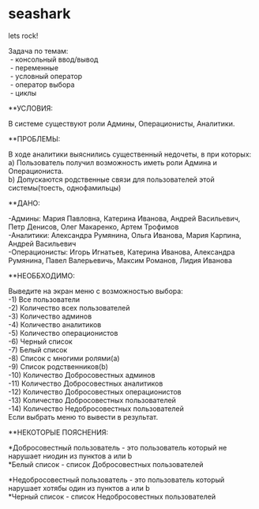 # seashark
lets rock!
    
Задача по темам:    
 - консольный ввод/вывод   
 - переменные   
 - условный оператор   
 - оператор выбора   
 - циклы   
   
   
**УСЛОВИЯ:   
   
В системе существуют роли Админы, Операционисты, Аналитики.   
   
   
**ПРОБЛЕМЫ:   
   
В ходе аналитики выяснились существенный недочеты, в при которых:   
а) Пользователь получил возможность иметь роли Админа и Операциониста.   
b) Допускаются родственные связи для пользователей этой системы(тоесть, однофамильцы)   
   
     
**ДАНО:   
   
-Админы: Мария Павловна, Катерина Иванова, Андрей Васильевич, Петр Денисов, Олег Макаренко, Артем Трофимов   
-Аналитики: Александра Румянина, Ольга Иванова, Мария Карпина, Андрей Васильевич     
-Операционисты: Игорь Игнатьев, Катерина Иванова, Александра Румянина, Павел Валерьевичь, Максим Романов, Лидия Иванова   
   
   
**НЕОББХОДИМО:   
   
Выведите на экран меню с возможностью выбора:   
-1) Все пользователи   
-2) Количество всех пользователей   
-3) Количество админов   
-4) Количество аналитиков   
-5) Количество операционистов   
-6) Черный список   
-7) Белый список   
-8) Список с многими ролями(а)   
-9) Список родственников(b)   
-10) Количество Добросовестных админов   
-11) Количество Добросовестных аналитиков   
-12) Количество Добросовестных операционистов   
-13) Количество Добросовестных пользователей   
-14) Количество Недобросовестных пользователей   
Если выбрать меню то вывести в результат.   
   
**НЕКОТОРЫЕ ПОЯСНЕНИЯ:
   
*Добросовестный пользователь - это пользователь который не нарушает ниодин из пунктов а или b   
*Белый список - список Добросовестных пользователей   
   
*Недобросовестный пользователь - это пользователь который нарушает хотябы один из пунктов а или b   
*Черный список - список Недобросовестных пользователей   
   

